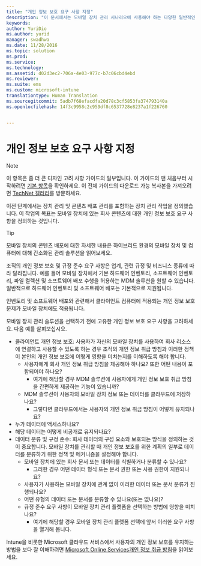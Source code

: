 ```yaml
---
title: "개인 정보 보호 요구 사항 지정"
description: "이 문서에서는 모바일 장치 관리 시나리오에 사용해야 하는 다양한 일반적인 개인 정보 요구 사항을 제공합니다."
keywords: 
author: YuriDio
ms.author: yurid
manager: swadhwa
ms.date: 11/28/2016
ms.topic: solution
ms.prod: 
ms.service: 
ms.technology: 
ms.assetid: d02d3ec2-706a-4e03-977c-b7c06cbd4ebd
ms.reviewer: 
ms.suite: ems
ms.custom: microsoft-intune
translationtype: Human Translation
ms.sourcegitcommit: 5adb7f68efacdfa20d78c3cf5853fa374793140a
ms.openlocfilehash: 14f3c9958c2c959df8c6537728e8237a1f226760


---
```


# <a name="specify-your-privacy-requirements"></a>개인 정보 보호 요구 사항 지정

>[!NOTE]
>이 항목은 좀 더 큰 디자인 고려 사항 가이드의 일부입니다. 이 가이드의 맨 처음부터 시작하려면 [기본 항목](mdm-design-considerations-guide.md)을 확인하세요. 이 전체 가이드의 다운로드 가능 복사본을 가져오려면 [TechNet 갤러리](https://gallery.technet.microsoft.com/Mobile-Device-Management-7d401582)를 방문하세요.


이전 단계에서는 장치 관리 및 콘텐츠 배포 관리를 포함하는 장치 관리 작업을 정의했습니다. 이 작업의 목표는 모바일 장치에 있는 회사 콘텐츠에 대한 개인 정보 보호 요구 사항을 정의하는 것입니다. 

>[!TIP] 
> 모바일 장치의 콘텐츠 배포에 대한 자세한 내용은 하이브리드 환경의 모바일 장치 및 컴퓨터에 대해 간소화된 관리 솔루션을 읽어보세요.

조직의 개인 정보 보호 및 규정 준수 요구 사항은 업계, 관련 규정 및 비즈니스 종류에 따라 달라집니다. 예를 들어 모바일 장치에서 기본 하드웨어 인벤토리, 소프트웨어 인벤토리, 파일 컬렉션 및 소프트웨어 배포 수행을 허용하는 MDM 솔루션을 원할 수 있습니다. 일반적으로 하드웨어 인벤토리 및 소프트웨어 배포는 기본적으로 지원됩니다. 

인벤토리 및 소프트웨어 배포와 관련해서 클라이언트 컴퓨터에 적용되는 개인 정보 보호 문제가 모바일 장치에도 적용됩니다. 

모바일 장치 관리 솔루션을 선택하기 전에 고유한 개인 정보 보호 요구 사항을 고려하세요. 다음 예를 살펴보십시오.

- 클라이언트 개인 정보 보호: 사용자가 자신의 모바일 장치를 사용하여 회사 리소스에 연결하고 사용할 수 있도록 하는 경우 조직의 개인 정보 취급 방침과 이러한 정책이 본인의 개인 정보 보호에 어떻게 영향을 미치는지를 이해하도록 해야 합니다.
    - 사용자에게 회사 개인 정보 취급 방침을 제공해야 하나요? 또한 어떤 내용이 포함되어야 하나요?
        - 여기에 해당할 경우 MDM 솔루션에 사용자에게 개인 정보 보호 취급 방침을 간편하게 제공하는 기능이 있습니까?
    - MDM 솔루션이 사용자의 모바일 장치 정보 또는 데이터를 클라우드에 저장하나요?
        - 그렇다면 클라우드에서는 사용자의 개인 정보 취금 방침이 어떻게 유지되나요? 
- 누가 데이터에 액세스하나요?
- 해당 데이터는 어떻게 비공개로 유지되나요?
- 데이터 분류 및 규정 준수: 회사 데이터의 구성 요소와 보호되는 방식을 정의하는 것이 중요합니다. 모바일 장치를 관리할 때 개인 정보 보호를 위한 계획의 일부로 데이터를 분류하기 위한 정책 및 메커니즘을 설정해야 합니다.
    - 모바일 장치에 있는 회사 문서 또는 데이터를 식별하거나 분류할 수 있나요?
        - 그러한 경우 어떤 데이터 형식 또는 문서 권한 또는 사용 권한이 지원되나요?
    - 사용자가 사용하는 모바일 장치에 관계 없이 이러한 데이터 또는 문서 분류가 진행되나요?
    - 어떤 유형의 데이터 또는 문서를 분류할 수 있나요(또는 없나요)?
    - 규정 준수 요구 사항이 모바일 장치 관리 플랫폼을 선택하는 방법에 영향을 미치나요?
        - 여기에 해당할 경우 모바일 장치 관리 플랫폼 선택에 앞서 이러한 요구 사항을 열거해 봅니다.

Intune을 비롯한 Microsoft 클라우드 서비스에서 사용자의 개인 정보 보호를 유지하는 방법을 보다 잘 이해하려면 [Microsoft Online Services개인 정보 취급 방침](http://www.microsoft.com/server-cloud/products/intune-trust-center/privacy.aspx)을 읽어보세요.



<!--HONumber=Nov16_HO4-->



